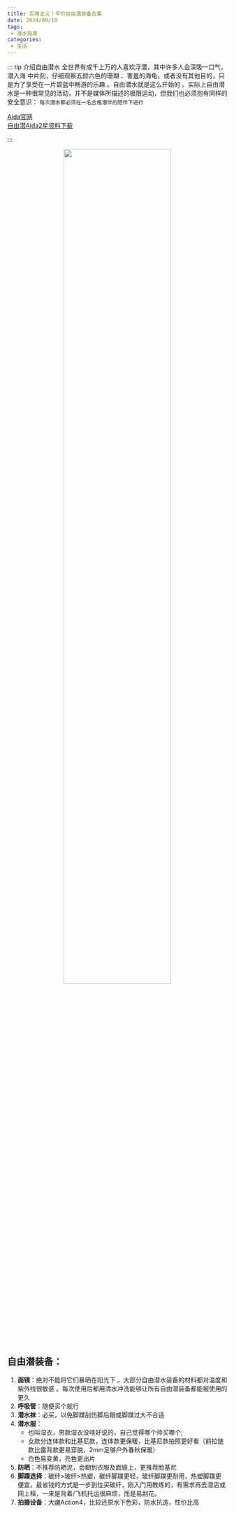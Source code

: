 ```yaml
---
title: 实用主义！平价自由潜装备合集
date: 2024/09/10
tags:
 - 潜水指南
categories:
 - 生活
---
```



::: tip 介绍自由潜水
全世界有成千上万的人喜欢浮潜，其中许多人会深吸一口气，潜入海
中片刻，仔细观察五颜六色的珊瑚 、害羞的海龟，或者没有其他目的，只
是为了享受在一片碧蓝中畅游的乐趣 。自由潜水就是这么开始的 。实际上自由潜水是一种很常见的活动，并不是媒体所描述的极限运动，但我们也必须抱有同样的安全意识：
`每次潜水都必须在一名合格潜伴的陪伴下进行`

[Aida官网](https://www.aidainternational.org)<br>
[自由潜Aida2星资料下载](https://www.alipan.com/s/A44KoeKyb37)

:::

<!-- ![Aida2](../public/Blog/Aida2.png "考核体系") -->
<!-- ![装备合集](/life/Diving/zhuangbei1.jpg) -->

<div style="text-align: center; width: 100%;">
    <img alt=""src="/life/Diving/zhuangbei1.jpg" width="70%"style="display: inline-block;"/>
</div>


## 自由潜装备：
1. **面镜**：绝对不能将它们暴晒在阳光下 。大部分自由潜水装备的材料都对温度和紫外线很敏感 。每次使用后都用清水冲洗能够让所有自由潜装备都能被使用的更久
2. **呼吸管**：随便买个就行
3. **潜水袜**：必买，以免脚蹼刮伤脚后跟或脚蹼过大不合适
4. **潜水服**：
    * 也叫湿衣，男款湿衣没啥好说的，自己觉得哪个帅买哪个;
    * 女款分连体款和比基尼款，连体款更保暖，比基尼款拍照更好看（前拉链款比露背款更易穿脱，2mm足够户外春秋保暖）
    * 白色易变黄，亮色更出片
5. **防晒**：不推荐防晒泥，会糊到衣服及面镜上，更推荐脸基尼
6. **脚蹼选择**：碳纤>玻纤>热塑，碳纤脚蹼更轻，玻纤脚蹼更耐用，热塑脚蹼更便宜，最省钱的方式是一步到位买碳纤，刚入门用教练的，有需求再去潜店或网上租，一来是背着/飞机托运很麻烦，而是易刮花。
7. **拍摄设备**：大疆Action4，比较还原水下色彩，防水抗造，性价比高